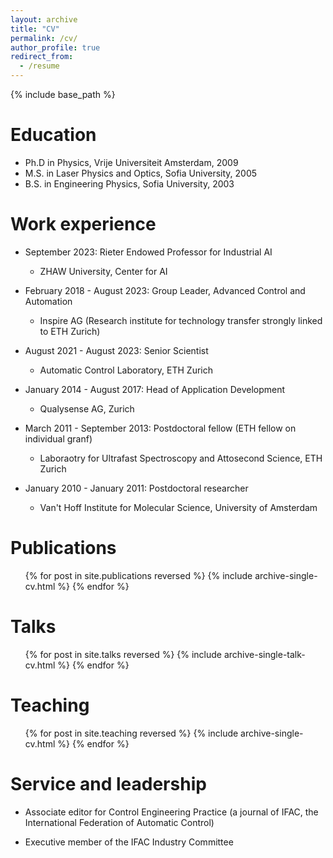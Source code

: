 ```yaml
---
layout: archive
title: "CV"
permalink: /cv/
author_profile: true
redirect_from:
  - /resume
---
```


{% include base_path %}

Education
======
* Ph.D in Physics, Vrije Universiteit Amsterdam, 2009
* M.S. in Laser Physics and Optics, Sofia University, 2005
* B.S. in Engineering Physics, Sofia University, 2003

Work experience
======
* September 2023: Rieter Endowed Professor for Industrial AI
  * ZHAW University, Center for AI
 

* February 2018 - August 2023: Group Leader, Advanced Control and Automation
  * Inspire AG (Research institute for technology transfer strongly linked to ETH Zurich)

* August 2021 - August 2023: Senior Scientist
  * Automatic Control Laboratory, ETH Zurich

* January 2014 - August 2017: Head of Application Development
  * Qualysense AG, Zurich  

* March 2011 - September 2013: Postdoctoral fellow (ETH fellow on individual granf)
  * Laboraotry for Ultrafast Spectroscopy and Attosecond Science, ETH Zurich  

* January 2010 - January 2011: Postdoctoral researcher
  * Van't Hoff Institute for Molecular Science, University of Amsterdam

Publications
======
  <ul>{% for post in site.publications reversed %}
    {% include archive-single-cv.html %}
  {% endfor %}</ul>
  
Talks
======
  <ul>{% for post in site.talks reversed %}
    {% include archive-single-talk-cv.html  %}
  {% endfor %}</ul>
  
Teaching
======
  <ul>{% for post in site.teaching reversed %}
    {% include archive-single-cv.html %}
  {% endfor %}</ul>
  
Service and leadership
======
* Associate editor for Control Engineering Practice (a journal of IFAC, the International Federation of Automatic Control)

* Executive member of the IFAC Industry Committee
